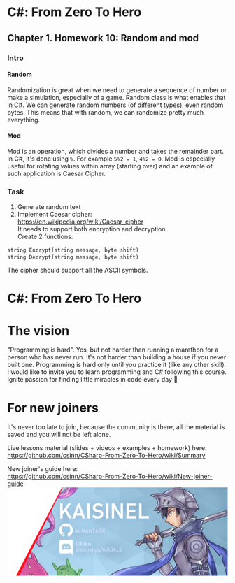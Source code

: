 
# C#: From Zero To Hero
## Chapter 1. Homework 10: Random and mod

### Intro
#### Random
Randomization is great when we need to generate a sequence of number or make a simulation, especially of a game.
Random class is what enables that in C#. We can generate random numbers (of different types), even random bytes.
This means that with random, we can randomize pretty much everything.

#### Mod
Mod is an operation, which divides a number and takes the remainder part.
In C#, it's done using ``%``. For example ``5%2 = 1``, ``4%2 = 0``.
Mod is especially useful for rotating values within array (starting over) and an example of such application is Caesar Cipher.

### Task

1) Generate random text
2) Implement Caesar cipher:  
https://en.wikipedia.org/wiki/Caesar_cipher  
It needs to support both encryption and decryption  
Create 2 functions:  
```
string Encrypt(string message, byte shift)
string Decrypt(string message, byte shift)
```
The cipher should support all the ASCII symbols.

# C#: From Zero To Hero 
# The vision
"Programming is hard". Yes, but not harder than running a marathon for a person who has never run. It's not harder than 
building a house if you never built one. Programming is hard only until you practice it (like any other skill). 
I would like to invite you to learn programming and C# following this course. 
Ignite passion for finding little miracles in code every day 🙂

# For new joiners
It's never too late to join, because the community is there, all the material is saved
and you will not be left alone.

Live lessons material (slides + videos + examples + homework) here:  
https://github.com/csinn/CSharp-From-Zero-To-Hero/wiki/Summary

New joiner's guide here:  
https://github.com/csinn/CSharp-From-Zero-To-Hero/wiki/New-joiner-guide  
![Boot Camp Banner](Res/kaisi_banner.png)